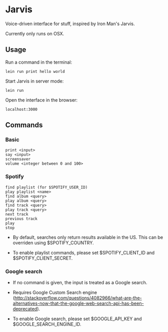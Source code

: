 # Jarvis

Voice-driven interface for stuff, inspired by Iron Man's Jarvis.

Currently only runs on OSX.

## Usage

Run a command in the terminal:

    lein run print hello world

Start Jarvis in server mode:

    lein run

Open the interface in the browser:

    localhost:3000

## Commands

### Basic

    print <input>
    say <input>
    screensaver
    volume <integer between 0 and 100>

### Spotify

    find playlist (for $SPOTIFY_USER_ID)
    play playlist <name>
    find album <query>
    play album <query>
    find track <query>
    play track <query>
    next track
    previous track
    play
    stop

* By default, searches only return results available in the US. This can be overriden using $SPOTIFY_COUNTRY.

* To enable playlist commands, please set $SPOTIFY_CLIENT_ID and $SPOTIFY_CLIENT_SECRET.

### Google search

* If no command is given, the input is treated as a Google search.

* Requires Google Custom Search engine (http://stackoverflow.com/questions/4082966/what-are-the-alternatives-now-that-the-google-web-search-api-has-been-deprecated).

* To enable Google search, please set $GOOGLE_API_KEY and $GOOGLE_SEARCH_ENGINE_ID.
